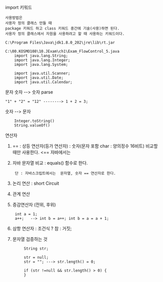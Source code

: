 import 키워드

	사용방법은 
	사용자 정의 클래스 만들 때
	package 키워드 하고 class 키워드 중간에 기술(사용)하면 된다. 
	사용자 정의 클래스에서 자원을 사용하려고 할 때 사용하는 키워드이다.
	
	C:\Program Files\Java\jdk1.8.0_202\jre\lib\rt.jar 
	
	C:\00.KOSMO108\10.JExam\ch1\Exam_FlowControl_5.java
		import java.lang.String;
		import java.lang.Integer;
		import java.lang.System;

		import java.util.Scanner;
		import java.util.Date;
		import java.util.Calendar;

문자 숫자 --> 숫자						parse


	"1" + "2" = "12" --------> 1 + 2 = 3;

숫자 --> 문자

		Integer.toString()
		String.valueOf()

연산자 

1. == : 상등 연산자(등가 연산자) : 숫자(문자 포함 char : 양의정수 16비트) 비교할 때만 사용한다. <== 자바에서는 

2. 자바 문자열 비교 : equals() 함수로 한다. 


		단 : 자바스크립트에서는  문자열, 숫자 == 연산자로 한다. 

3. 논리 연산 : short Circuit
4. 관계 연산
5. 증감연산자 (전위, 후위)

		int a = 1;
		a++;   --> int b = a++; int b = a = a + 1;

6. 삼항 연산자 : 조건식 ? 참 : 거짓;
7. 문자열 검증하는 것 

			String str;

			str = null;
			str = ""; ---> str.length() = 0;

			if (str !=null && str.length() > 0) {
			}
